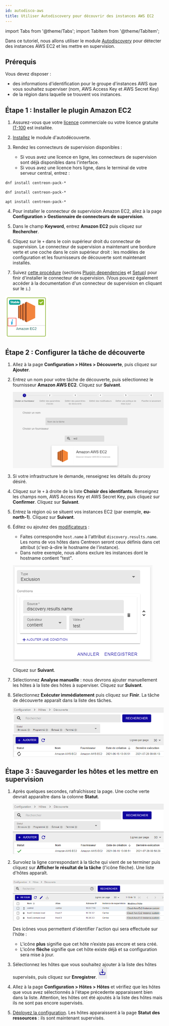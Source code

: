 ```yaml
---
id: autodisco-aws
title: Utiliser Autodiscovery pour découvrir des instances AWS EC2
---
```


import Tabs from '@theme/Tabs';
import TabItem from '@theme/TabItem';

Dans ce tutoriel, nous allons utiliser le module [Autodiscovery](../monitoring/discovery/hosts-discovery.md) pour détecter des instances AWS EC2 et les mettre en supervision.

## Prérequis

Vous devez disposer :

- des informations d'identification pour le groupe d'instances AWS que vous souhaitez superviser (nom, AWS Access Key et AWS Secret Key)
- de la région dans laquelle se trouvent vos instances.

## Étape 1 : Installer le plugin Amazon EC2

1. Assurez-vous que votre [licence](../administration/licenses.md) commerciale ou votre licence gratuite [IT-100](it100.md) est installée.

2. [Installez](../monitoring/discovery/installation.md) le module d'autodécouverte.

3. Rendez les connecteurs de supervision disponibles :

    - Si vous avez une licence en ligne, les connecteurs de supervision sont déjà disponibles dans l'interface.
    - Si vous avez une licence hors ligne, dans le terminal de votre serveur central, entrez :
     
<Tabs groupId="sync">
<TabItem value="Alma / RHEL / Oracle Linux 8" label="Alma / RHEL / Oracle Linux 8">

``` shell
dnf install centreon-pack-*
```

</TabItem>
<TabItem value="Alma / RHEL / Oracle Linux 9" label="Alma / RHEL / Oracle Linux 9">

``` shell
dnf install centreon-pack-*
```

</TabItem>
<TabItem value="Debian 11" label="Debian 11">

```shell
apt install centreon-pack-*
```

</TabItem>

</Tabs>

4. Pour installer le connecteur de supervision Amazon EC2, allez à la page **Configuration > Gestionnaire de connecteurs de supervision**.

5. Dans le champ **Keyword**, entrez **Amazon EC2** puis cliquez sur **Rechercher**.

6. Cliquez sur le `+` dans le coin supérieur droit du connecteur de supervision. Le connecteur de supervision a maintenant une bordure verte et une coche dans le coin supérieur droit : les modèles de configuration et les fournisseurs de découverte sont maintenant installés.

7. Suivez [cette procédure](/pp/integrations/plugin-packs/procedures/cloud-aws-ec2)
 (sections [Plugin dependencies](/pp/integrations/plugin-packs/procedures/cloud-aws-ec2#plugin-dependencies) et 
[Setup](/pp/integrations/plugin-packs/procedures/cloud-aws-ec2#setup)) pour finir d'installer le connecteur de supervision. (Vous pouvez également accéder à la documentation d'un connecteur de supervision en cliquant sur le `i`.)

  ![image](../assets/getting-started/aws-doc.png)

## Étape 2 : Configurer la tâche de découverte

1. Allez à la page **Configuration > Hôtes > Découverte**, puis cliquez sur **Ajouter**.

2. Entrez un nom pour votre tâche de découverte, puis sélectionnez le fournisseur **Amazon AWS EC2**. Cliquez sur **Suivant**.

    ![image](../assets/getting-started/aws-provider.png)

3. Si votre infrastructure le demande, renseignez les détails du proxy désiré.

4. Cliquez sur le `+` à droite de la liste **Choisir des identifants**. Renseignez les champs nom, AWS Access Key et AWS Secret Key, 
puis cliquez sur **Confirmer**. Cliquez sur **Suivant**.

5. Entrez la région où se situent vos instances EC2 (par exemple, **eu-north-1**). Cliquez sur **Suivant**.

6. Éditez ou ajoutez des [modificateurs](../monitoring/discovery/hosts-discovery.md#comment-utiliser-les-modificateurs) :
    - Faites correspondre `host.name` à l'attribut `discovery.results.name`. Les noms de vos hôtes dans Centreon seront ceux définis dans cet attribut (c'est-à-dire le hostname de l'instance).
    - Dans notre exemple, nous allons exclure les instances dont le hostname contient "test".

    ![image](../assets/getting-started/aws-mapper.png)

    Cliquez sur **Suivant**.

7. Sélectionnez **Analyse manuelle** : nous devrons ajouter manuellement les hôtes à la liste des hôtes à superviser. Cliquez sur **Suivant**.

8. Sélectionnez **Exécuter immédiatement** puis cliquez sur **Finir**. La tâche de découverte apparaît dans la liste des tâches.
    
    ![image](../assets/getting-started/aws-listofjobs.png)

## Étape 3 : Sauvegarder les hôtes et les mettre en supervision

1. Après quelques secondes, rafraîchissez la page. Une coche verte devrait apparaître dans la colonne **Statut**.

    ![image](../assets/getting-started/aws-success.png)

2. Survolez la ligne correspondant à la tâche qui vient de se terminer puis cliquez sur **Afficher le résultat de la tâche** (l'icône flèche). Une liste d'hôtes apparaît.

    ![image](../assets/getting-started/aws-results.png)
    
    Des icônes vous permettent d'identifier l'action qui sera effectuée sur l'hôte :
   
   - L'icône **plus** signifie que cet hôte n’existe pas encore et sera créé.
   - L'icône **flèche** signifie que cet hôte existe déjà et sa configuration sera mise à jour.

3. Sélectionnez les hôtes que vous souhaitez ajouter à la liste des hôtes supervisés, puis cliquez sur **Enregistrer**. ![image](../assets/getting-started/aws-save.png)

4. Allez à la page **Configuration > Hôtes > Hôtes** et vérifiez que les hôtes que vous avez sélectionnés à l'étape précedente apparaissent bien dans la liste. Attention, les hôtes ont été ajoutés à la liste des hôtes mais ils ne sont pas encore supervisés.

5. [Déployez la configuration](../monitoring/monitoring-servers/deploying-a-configuration.md). Les hôtes apparaissent à la page **Statut des ressources** : ils sont maintenant supervisés.

